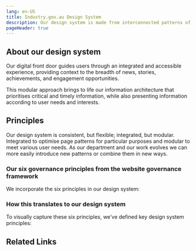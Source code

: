 ```yaml
---
lang: en-US
title: Industry.gov.au Design System
description: Our design system is made from interconnected patterns of repeating elements that combine to create a cohesive experience.  
pageHeader: true
---
```


## About our design system

<p class="h4 fw-normal">Our digital front door guides users through an integrated and accessible experience, providing context to the breadth of news, stories, achievements, and engagement opportunities.</p>

<p class="h4 fw-normal mb-4">This modular approach brings to life our information architecture that prioritises critical and timely information, while also presenting information according to user needs and interests.</p>

<Cards :contents="[
{ title: 'Foundations', linkUrl: '/foundations', linkText: 'Visit Page', text: 'These are our visual styles to create the look and feel of our department’s interconnected web presence.' },
{ title: 'Components', linkUrl: '/components', linkText: 'Visit Page', text: 'Components are reusable patterns for our content types. They are building blocks that come together to create modular page patterns.' },
{ title: 'Page Patterns', linkUrl: '/page-patterns', linkText: 'Visit Page', text: 'These are distinct layouts that help to present information in order of timeliness and relevance, and to aid content discovery.' }
]"/>

## Principles

Our design system is consistent, but flexible; integrated, but modular. Integrated to optimise page patterns for particular purposes and modular to meet various user needs. As our department and our work evolves we can more easily introduce new patterns or combine them in new ways.

### Our six governance principles from the website governance framework

We incorporate the six principles in our design system:

<BigList :list="[
    'Information integrity',
    'Content management',
    'User focus',
    'Digital first',
    'Accessibility',
    'Readability'
]"/>

### How this translates to our design system

To visually capture these six principles, we’ve defined key design system principles:

<Columns :contents="[
    { title: 'People First', text: 'Our UI has no needless parts. Each element contributes to an accessible, scalable experience.<br/><br/>We place critical information in the use\'s focus and guide them with hierarchy and curation, using intuitive text styles, interactions, component designs, and page patterns.' },
    { title: 'Interconnected', text: 'Our design system connects relevant, topic-based content with contextual navigation patterns and integrated hierarchy.<br/><br/>Hub, topic and sub-topic pages relate content and allow users to self-select, drill further into information, and discover interests along the way.' },
    { title: 'Transparent', text: 'Our page patterns emphasise critical information, then contextually weave in news, publications, and events.<br/><br/>We curate related content through modular cards and offer users intuitive navigation patterns to search for and explore topics of interest.' },
]"/>

## Related Links

<RowLinkList :list="[
    {
        text: 'Australian Government style manual',
        linkUrl: 'https://www.stylemanual.gov.au/writing-and-designing-content/findable-content/how-people-find-information',
        linkText: 'How people find information',
        linkExternal: true
    }
]" />
